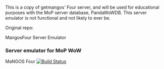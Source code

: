 This is a copy of getmangos' Four server, and will be used for educational purposes with the MoP server database, PandaWoWDB.
This server emulator is not functional and not likely to ever be.

Original repo:


MangosFour Server Emulator

### Server emulator for MoP WoW

MaNGOS Four [![Build Status](https://travis-ci.org/mangosfour/server.png)](https://travis-ci.org/mangosfour/server)

